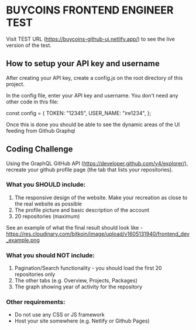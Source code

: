 # BUYCOINS FRONTEND ENGINEER TEST

Visit TEST URL (https://buycoins-github-ui.netlify.app/) to see the live version of the test.

## How to setup your API key and username ##

After creating your API key, create a config.js on the root directory of this project.

In the config file, enter your API key and username. You don't need any other code in this file:

const config = {
  TOKEN: "12345",
  USER_NAME: "ire1234",
};

Once this is done you should be able to see the dynamic areas of the UI feeding from Github Graphql


## Coding Challenge

Using the GraphQL GitHub API (https://developer.github.com/v4/explorer/), recreate your github profile page (the tab that lists your repositories). 

### What you SHOULD include:
1. The responsive design of the website. Make your recreation as close to the real website as possible
2. The profile picture and basic description of the account
3. 20 repositories (maximum)

See an example of what the final result should look like - https://res.cloudinary.com/bitkoin/image/upload/v1605131940/frontend_dev_example.png

### What you should NOT include:
1. Pagination/Search functionality - you should load the first 20 repositories only
2. The other tabs (e.g. Overview, Projects, Packages)
3. The graph showing year of activity for the repository

### Other requirements:
- Do not use any CSS or JS framework
- Host your site somewhere (e.g. Netlify or Github Pages)